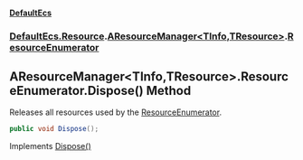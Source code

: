 #### [DefaultEcs](DefaultEcs.md 'DefaultEcs')
### [DefaultEcs.Resource](DefaultEcs.md#DefaultEcs.Resource 'DefaultEcs.Resource').[AResourceManager&lt;TInfo,TResource&gt;](AResourceManager_TInfo,TResource_.md 'DefaultEcs.Resource.AResourceManager<TInfo,TResource>').[ResourceEnumerator](AResourceManager_TInfo,TResource_.ResourceEnumerator.md 'DefaultEcs.Resource.AResourceManager<TInfo,TResource>.ResourceEnumerator')

## AResourceManager<TInfo,TResource>.ResourceEnumerator.Dispose() Method

Releases all resources used by the [ResourceEnumerator](AResourceManager_TInfo,TResource_.ResourceEnumerator.md 'DefaultEcs.Resource.AResourceManager<TInfo,TResource>.ResourceEnumerator').

```csharp
public void Dispose();
```

Implements [Dispose()](https://docs.microsoft.com/en-us/dotnet/api/System.IDisposable.Dispose 'System.IDisposable.Dispose')